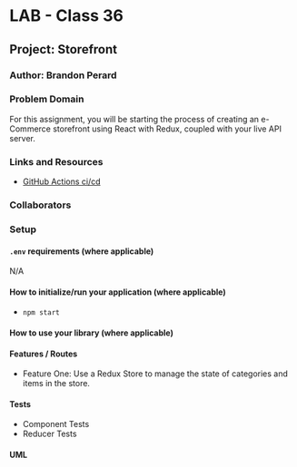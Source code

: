 # LAB - Class 36

## Project: Storefront

### Author: Brandon Perard

### Problem Domain  

For this assignment, you will be starting the process of creating an e-Commerce storefront using React with Redux, coupled with your live API server.

### Links and Resources

- [GitHub Actions ci/cd](https://github.com/bperard/storefront/actions) 
<!-- - [back-end server url](http://xyz.com) (when applicable)
- [front-end application](http://xyz.com) (when applicable) -->

### Collaborators

### Setup

#### `.env` requirements (where applicable)

N/A


#### How to initialize/run your application (where applicable)

- `npm start`

#### How to use your library (where applicable)

#### Features / Routes

- Feature One: Use a Redux Store to manage the state of categories and items in the store.

#### Tests

- Component Tests
- Reducer Tests

#### UML

<!-- Link to an image of the UML for your application and response to events -->